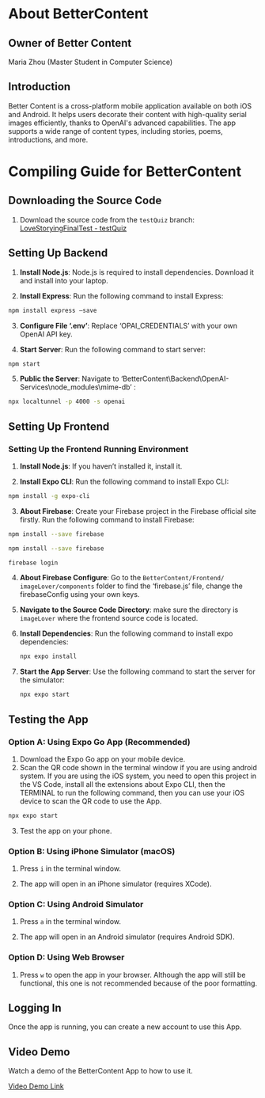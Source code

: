 # About BetterContent

## Owner of Better Content

Maria Zhou (Master Student in Computer Science)

## Introduction

Better Content is a cross-platform mobile application available on both iOS and Android. It helps users decorate their content with high-quality serial images efficiently, thanks to OpenAI's advanced capabilities. The app supports a wide range of content types, including stories, poems, introductions, and more.

# Compiling Guide for BetterContent

## Downloading the Source Code

1. Download the source code from the `testQuiz` branch: [LoveStoryingFinalTest - testQuiz](https://github.com/mariazhou668899/LoveStoryingFinalTest/tree/testQuiz)

## Setting Up Backend

1. **Install Node.js**: Node.js is required to install dependencies. Download it and install into your laptop.

2. **Install Express**: Run the following command to install Express:

```bash
npm install express –save
  ```

3. **Configure File ‘.env’**: Replace ‘OPAI_CREDENTIALS’ with your own OpenAI API key.

4. **Start Server**: Run the following command to start server:

 ```bash
npm start
  ```

5. **Public the Server**: Navigate to ‘BetterContent\Backend\OpenAI-Services\node_modules\mime-db’ :

```bash
npx localtunnel -p 4000 -s openai
```

## Setting Up Frontend

### Setting Up the Frontend Running Environment

1. **Install Node.js**: If you haven’t installed it, install it.

2. **Install Expo CLI**: Run the following command to install Expo CLI:

```bash
npm install -g expo-cli
```

3. **About Firebase**: Create your Firebase project in the Firebase official site firstly. Run the following command to install Firebase:

```bash
npm install --save firebase
```

```bash
npm install --save firebase
```

```bash
firebase login
 ```

4. **About Firebase Configure**: Go to the  `BetterContent/Frontend/ imageLover/components` folder to find the ‘firebase.js’ file, change the firebaseConfig using your own keys.

5. **Navigate to the Source Code Directory**: make sure the directory is `imageLover` where the frontend source code is located.

6. **Install Dependencies**: Run the following command to install expo dependencies:

    ```bash
    npx expo install
    ```

7. **Start the App Server**: Use the following command to start the server for the simulator:

    ```bash
    npx expo start
    ```

## Testing the App

### Option A: Using Expo Go App (Recommended)

1. Download the Expo Go app on your mobile device.
2. Scan the QR code shown in the terminal window if you are using android system. If you are using the iOS system, you need to open this project in the VS Code, install all the extensions about Expo CLI, then the TERMINAL to run the following command, then you can use your iOS device to scan the QR code to use the App.

```bash
npx expo start
```

3. Test the app on your phone.

### Option B: Using iPhone Simulator (macOS)

1. Press `i` in the terminal window.

2. The app will open in an iPhone simulator (requires XCode).

### Option C: Using Android Simulator

1. Press `a` in the terminal window.

2. The app will open in an Android simulator (requires Android SDK).

### Option D: Using Web Browser

1. Press `w` to open the app in your browser. Although the app will still be functional, this one is not recommended because of the poor formatting. 

## Logging In

Once the app is running, you can create a new account to use this App.

## Video Demo

Watch a demo of the BetterContent App to how to use it.

[Video Demo Link]( https://youtu.be/2lj9nszsLVg) 
